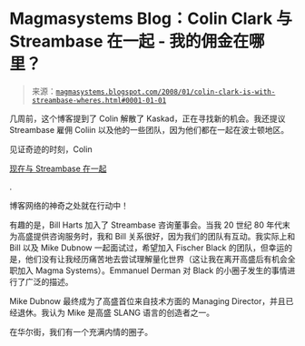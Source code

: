<!--yml

分类：未分类

日期：2024-05-18 05:04:21

-->

# Magmasystems Blog：Colin Clark 与 Streambase 在一起 - 我的佣金在哪里？

> 来源：[`magmasystems.blogspot.com/2008/01/colin-clark-is-with-streambase-wheres.html#0001-01-01`](http://magmasystems.blogspot.com/2008/01/colin-clark-is-with-streambase-wheres.html#0001-01-01)

几周前，这个博客提到了 Colin 解散了 Kaskad，正在寻找新的机会。我还提议 Streambase 雇佣 Coliin 以及他的一些团队，因为他们都在一起在波士顿地区。

见证奇迹的时刻，Colin

[现在与 Streambase 在一起](http://www.streambase.com/4a2d71c5-d292-4561-9051-eabc73e4203c/press-release-detail.htm)

.

博客网络的神奇之处就在行动中！

有趣的是，Bill Harts 加入了 Streambase 咨询董事会。当我 20 世纪 80 年代末为高盛提供咨询服务时，我和 Bill 关系很好，因为我们的团队有互动。我实际上和 Bill 以及 Mike Dubnow 一起面试过，希望加入 Fischer Black 的团队，但幸运的是，他们没有让我经历痛苦地去尝试理解量化世界（这让我在离开高盛后有机会全职加入 Magma Systems）。Emmanuel Derman 对 Black 的小圈子发生的事情进行了广泛的描述。

Mike Dubnow 最终成为了高盛首位来自技术方面的 Managing Director，并且已经退休。我认为 Mike 是高盛 SLANG 语言的创造者之一。

在华尔街，我们有一个充满内情的圈子。
